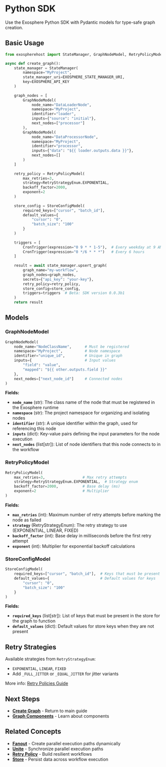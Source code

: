 # Python SDK

Use the Exosphere Python SDK with Pydantic models for type-safe graph creation.

## Basic Usage

```python hl_lines="42-48"
from exospherehost import StateManager, GraphNodeModel, RetryPolicyModel, StoreConfigModel, CronTrigger, RetryStrategyEnum

async def create_graph():
    state_manager = StateManager(
        namespace="MyProject",
        state_manager_uri=EXOSPHERE_STATE_MANAGER_URI,
        key=EXOSPHERE_API_KEY
    )
    
    graph_nodes = [
        GraphNodeModel(
            node_name="DataLoaderNode",
            namespace="MyProject",
            identifier="loader",
            inputs={"source": "initial"},
            next_nodes=["processor"]
        ),
        GraphNodeModel(
            node_name="DataProcessorNode",
            namespace="MyProject",
            identifier="processor",
            inputs={"data": "${{ loader.outputs.data }}"},
            next_nodes=[]
        )
    ]
    
    retry_policy = RetryPolicyModel(
        max_retries=3,
        strategy=RetryStrategyEnum.EXPONENTIAL,
        backoff_factor=2000,
        exponent=2
    )
    
    store_config = StoreConfigModel(
        required_keys=["cursor", "batch_id"],
        default_values={
            "cursor": "0",
            "batch_size": "100"
        }
    )
    
    triggers = [
        CronTrigger(expression="0 9 * * 1-5"),  # Every weekday at 9 AM
        CronTrigger(expression="0 */6 * * *")   # Every 6 hours
    ]
    
    result = await state_manager.upsert_graph(
        graph_name="my-workflow",
        graph_nodes=graph_nodes,
        secrets={"api_key": "your-key"},
        retry_policy=retry_policy,
        store_config=store_config,
        triggers=triggers  # Beta: SDK version 0.0.3b1
    )
    return result
```

## Models

### GraphNodeModel
```python
GraphNodeModel(
    node_name="NodeClassName",      # Must be registered
    namespace="MyProject",          # Node namespace
    identifier="unique_id",         # Unique in graph
    inputs={                        # Input values
        "field": "value",
        "mapped": "${{ other.outputs.field }}"
    },
    next_nodes=["next_node_id"]     # Connected nodes
)
```

**Fields:**

- **`node_name`** (str): The class name of the node that must be registered in the Exosphere runtime
- **`namespace`** (str): The project namespace for organizing and isolating nodes
- **`identifier`** (str): A unique identifier within the graph, used for referencing this node
- **`inputs`** (dict): Key-value pairs defining the input parameters for the node execution
- **`next_nodes`** (list[str]): List of node identifiers that this node connects to in the workflow

### RetryPolicyModel
```python
RetryPolicyModel(
    max_retries=3,                 # Max retry attempts
    strategy=RetryStrategyEnum.EXPONENTIAL,  # Strategy enum
    backoff_factor=2000,           # Base delay (ms)
    exponent=2                     # Multiplier
)
```

**Fields:**

- **`max_retries`** (int): Maximum number of retry attempts before marking the node as failed
- **`strategy`** (RetryStrategyEnum): The retry strategy to use (EXPONENTIAL, LINEAR, FIXED)
- **`backoff_factor`** (int): Base delay in milliseconds before the first retry attempt
- **`exponent`** (int): Multiplier for exponential backoff calculations

### StoreConfigModel
```python
StoreConfigModel(
    required_keys=["cursor", "batch_id"],  # Keys that must be present
    default_values={                       # Default values for keys
        "cursor": "0",
        "batch_size": "100"
    }
)
```

**Fields:**

- **`required_keys`** (list[str]): List of keys that must be present in the store for the graph to function
- **`default_values`** (dict): Default values for store keys when they are not present

## Retry Strategies

Available strategies from `RetryStrategyEnum`:

- `EXPONENTIAL`, `LINEAR`, `FIXED`
- Add `_FULL_JITTER` or `_EQUAL_JITTER` for jitter variants

More info: [Retry Policies Guide](./retry-policy.md)

## Next Steps

- **[Create Graph](./create-graph.md)** - Return to main guide
- **[Graph Components](./graph-components.md)** - Learn about components

## Related Concepts

- **[Fanout](./fanout.md)** - Create parallel execution paths dynamically
- **[Unite](./unite.md)** - Synchronize parallel execution paths
- **[Retry Policy](./retry-policy.md)** - Build resilient workflows
- **[Store](./store.md)** - Persist data across workflow execution
